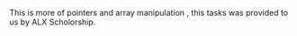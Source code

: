 This is more of pointers and array manipulation , this tasks was provided to us by ALX Scholorship.

